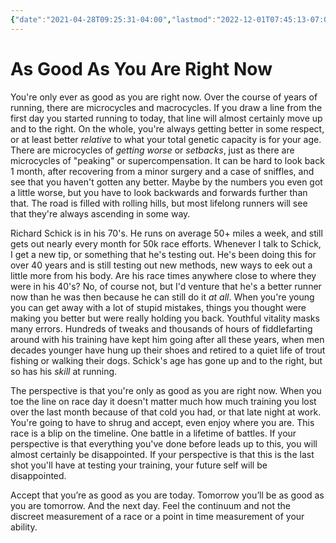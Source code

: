 ```yaml
---
{"date":"2021-04-28T09:25:31-04:00","lastmod":"2022-12-01T07:45:13-07:00","dg-publish":true,"dg-permalink":"as-good-as-you-are-right-now","permalink":"/as-good-as-you-are-right-now/","dgPassFrontmatter":true}
---
```


# As Good As You Are Right Now

You're only ever as good as you are right now. Over the course of years of running, there are microcycles and macrocycles. If you draw a line from the first day you started running to today, that line will almost certainly move up and to the right. On the whole, you're always getting better in some respect, or at least better *relative* to what your total genetic capacity is for your age. There are microcycles of *getting worse* or *setbacks*, just as there are microcycles of "peaking" or supercompensation. It can be hard to look back 1 month, after recovering from a minor surgery and a case of sniffles, and see that you haven't gotten any better. Maybe by the numbers you even got a little worse, but you have to look backwards and forwards further than that. The road is filled with rolling hills, but most lifelong runners will see that they're always ascending in some way.

Richard Schick is in his 70's. He runs on average 50+ miles a week, and still gets out nearly every month for 50k race efforts. Whenever I talk to Schick, I get a new tip, or something that he's testing out. He's been doing this for over 40 years and is still testing out new methods, new ways to eek out a little more from his body. Are his race times anywhere close to where they were in his 40's? No, of course not, but I'd venture that he's a better runner now than he was then because he can still do it *at all*. When you're young you can get away with a lot of stupid mistakes, things you thought were making you better but were really holding you back. Youthful vitality masks many errors. Hundreds of tweaks and thousands of hours of fiddlefarting around with his training have kept him going after all these years, when men decades younger have hung up their shoes and retired to a quiet life of trout fishing or walking their dogs. Schick's age has gone up and to the right, but so has his *skill* at running.

The perspective is that you're only as good as you are right now. When you toe the line on race day it doesn't matter much how much training you lost over the last month because of that cold you had, or that late night at work. You're going to have to shrug and accept, even enjoy where you are. This race is a blip on the timeline. One battle in a lifetime of battles. If your perspective is that everything you've done before leads up to this, you will almost certainly be disappointed. If your perspective is that this is the last shot you'll have at testing your training, your future self will be disappointed.

Accept that you’re as good as you are today. Tomorrow you’ll be as good as you are tomorrow. And the next day. Feel the continuum and not the discreet measurement of a race or a point in time measurement of your ability.
